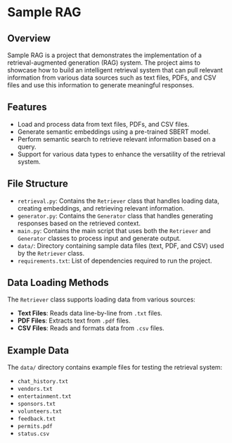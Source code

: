 # Sample RAG

## Overview

Sample RAG is a project that demonstrates the implementation of a retrieval-augmented generation (RAG) system. The project aims to showcase how to build an intelligent retrieval system that can pull relevant information from various data sources such as text files, PDFs, and CSV files and use this information to generate meaningful responses.

## Features

- Load and process data from text files, PDFs, and CSV files.
- Generate semantic embeddings using a pre-trained SBERT model.
- Perform semantic search to retrieve relevant information based on a query.
- Support for various data types to enhance the versatility of the retrieval system.

## File Structure

- `retrieval.py`: Contains the `Retriever` class that handles loading data, creating embeddings, and retrieving relevant information.
- `generator.py`: Contains the `Generator` class that handles generating responses based on the retrieved context.
- `main.py`: Contains the main script that uses both the `Retriever` and `Generator` classes to process input and generate output.
- `data/`: Directory containing sample data files (text, PDF, and CSV) used by the `Retriever` class.
- `requirements.txt`: List of dependencies required to run the project.

## Data Loading Methods

The `Retriever` class supports loading data from various sources:

- **Text Files**: Reads data line-by-line from `.txt` files.
- **PDF Files**: Extracts text from `.pdf` files.
- **CSV Files**: Reads and formats data from `.csv` files.

## Example Data

The `data/` directory contains example files for testing the retrieval system:

- `chat_history.txt`
- `vendors.txt`
- `entertainment.txt`
- `sponsors.txt`
- `volunteers.txt`
- `feedback.txt`
- `permits.pdf`
- `status.csv`

